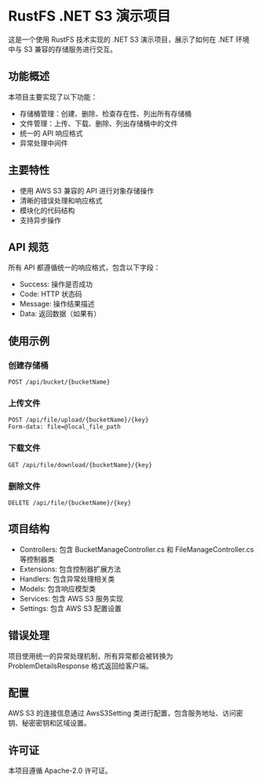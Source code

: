 

# RustFS .NET S3 演示项目

这是一个使用 RustFS 技术实现的 .NET S3 演示项目，展示了如何在 .NET 环境中与 S3 兼容的存储服务进行交互。

## 功能概述

本项目主要实现了以下功能：
- 存储桶管理：创建、删除、检查存在性、列出所有存储桶
- 文件管理：上传、下载、删除、列出存储桶中的文件
- 统一的 API 响应格式
- 异常处理中间件

## 主要特性

- 使用 AWS S3 兼容的 API 进行对象存储操作
- 清晰的错误处理和响应格式
- 模块化的代码结构
- 支持异步操作

## API 规范

所有 API 都遵循统一的响应格式，包含以下字段：
- Success: 操作是否成功
- Code: HTTP 状态码
- Message: 操作结果描述
- Data: 返回数据（如果有）

## 使用示例

### 创建存储桶
```http
POST /api/bucket/{bucketName}
```

### 上传文件
```http
POST /api/file/upload/{bucketName}/{key}
Form-data: file=@local_file_path
```

### 下载文件
```http
GET /api/file/download/{bucketName}/{key}
```

### 删除文件
```http
DELETE /api/file/{bucketName}/{key}
```

## 项目结构

- Controllers: 包含 BucketManageController.cs 和 FileManageController.cs 等控制器类
- Extensions: 包含控制器扩展方法
- Handlers: 包含异常处理相关类
- Models: 包含响应模型类
- Services: 包含 AWS S3 服务实现
- Settings: 包含 AWS S3 配置设置

## 错误处理

项目使用统一的异常处理机制，所有异常都会被转换为 ProblemDetailsResponse 格式返回给客户端。

## 配置

AWS S3 的连接信息通过 AwsS3Setting 类进行配置，包含服务地址、访问密钥、秘密密钥和区域设置。

## 许可证

本项目遵循 Apache-2.0 许可证。
